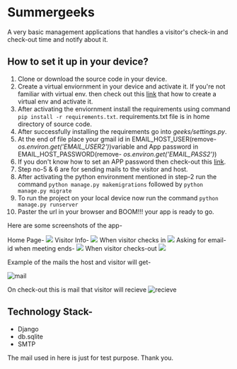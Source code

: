 # Summergeeks
A very basic management applications that handles a visitor's check-in and check-out time and notify about it.

## How to set it up in your device?

1. Clone or download the source code in your device.
2. Create a virtual enviornment in your device and activate it. If you're not familiar with virtual env. then check out this [link](https://www.geeksforgeeks.org/python-virtual-environment/) that how to create a virtual env and activate it.
3. After activating the enviornment install the requirements using command `pip install -r requirements.txt`. requirements.txt file is in home directory of source code.
4. After successfully installing the requirements go into *geeks/settings.py*.
5. At the end of file place your gmail id in EMAIL_HOST_USER(remove- *os.environ.get('EMAIL_USER2')*)variable and App password in EMAIL_HOST_PASSWORD(remove- *os.environ.get('EMAIL_PASS2')*)
6. If you don't know how to set an APP password then check-out this [link](https://devanswers.co/create-application-specific-password-gmail/). 
7. Step no-5 & 6 are for sending mails to the visitor and host.
8. After activating the python environment mentioned in step-2 run the command `python manage.py makemigrations` followed by `python manage.py migrate`
9. To run the project on your local device now run the command `python manage.py runserver`
10. Paster the url in your browser and BOOM!!! your app is ready to go.

Here are some screenshots of the app-

Home Page-
![](https://i.imgur.com/Aj5PjBl.png)
Visitor Info-
![](https://i.imgur.com/ncKeCWc.png)
When visitor checks in
![](https://i.imgur.com/g0Xy45O.png)
Asking for email-id when meeting ends-
![](https://i.imgur.com/ivq9375.png)
When visitor checks-out
![](https://i.imgur.com/23lkwaD.png)

Example of the mails the host and visitor will get-

![mail](https://i.imgur.com/8DKMiTJ.png)

On check-out this is mail that visitor will recieve
![recieve](https://i.imgur.com/guIXquO.png)

## Technology Stack-
- Django
- db.sqlite
- SMTP

The mail used in here is just for test purpose. Thank you.
